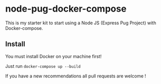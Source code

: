# node-pug-docker-compose

This is my starter kit to start using a Node JS (Express Pug Project) with Docker-compose.

## Install

You must install Docker on your machine first!

Just run `docker-compose up --build`

If you have a new recommendations all pull requests are welcome !

